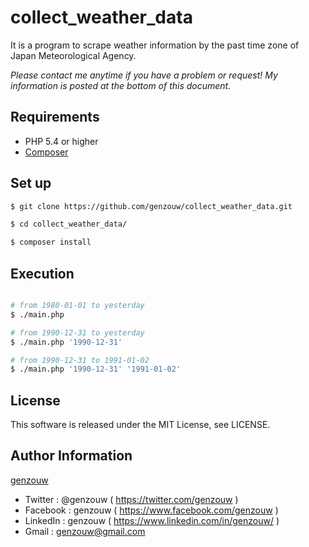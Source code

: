 # collect_weather_data

It is a program to scrape weather information by the past time zone of Japan Meteorological Agency.

*Please contact me anytime if you have a problem or request! My information is posted at the bottom of this document.*

## Requirements

* PHP 5.4 or higher
* [Composer](https://getcomposer.org/)


## Set up

```sh
$ git clone https://github.com/genzouw/collect_weather_data.git

$ cd collect_weather_data/

$ composer install

```


## Execution

```sh

# from 1980-01-01 to yesterday
$ ./main.php

# from 1990-12-31 to yesterday
$ ./main.php '1990-12-31'

# from 1990-12-31 to 1991-01-02
$ ./main.php '1990-12-31' '1991-01-02'

```

## License

This software is released under the MIT License, see LICENSE.


## Author Information

[genzouw](https://genzouw.com)

* Twitter   : @genzouw ( https://twitter.com/genzouw )
* Facebook  : genzouw ( https://www.facebook.com/genzouw )
* LinkedIn  : genzouw ( https://www.linkedin.com/in/genzouw/ )
* Gmail     : genzouw@gmail.com
